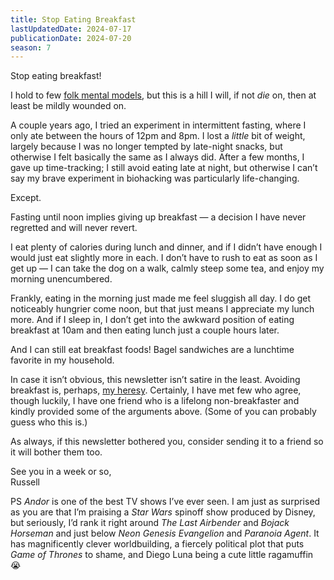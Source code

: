 ```yaml
---
title: Stop Eating Breakfast
lastUpdatedDate: 2024-07-17
publicationDate: 2024-07-20
season: 7
---
```


Stop eating breakfast!

I hold to few [folk mental models](https://rwblickhan.org/newsletters/accessible-understandable-answers-in-a-broad-domain-of-interest/#folk-mental-models), but this is a hill I will, if not *die* on, then at least be mildly wounded on.

A couple years ago, I tried an experiment in intermittent fasting, where I only ate between the hours of 12pm and 8pm. I lost a *little* bit of weight, largely because I was no longer tempted by late-night snacks, but otherwise I felt basically the same as I always did. After a few months, I gave up time-tracking; I still avoid eating late at night, but otherwise I can’t say my brave experiment in biohacking was particularly life-changing.

Except.

Fasting until noon implies giving up breakfast — a decision I have never regretted and will never revert.

I eat plenty of calories during lunch and dinner, and if I didn’t have enough I would just eat slightly more in each. I don’t have to rush to eat as soon as I get up — I can take the dog on a walk, calmly steep some tea, and enjoy my morning unencumbered.

Frankly, eating in the morning just made me feel sluggish all day. I do get noticeably hungrier come noon, but that just means I appreciate my lunch more. And if I sleep in, I don’t get into the awkward position of eating breakfast at 10am and then eating lunch just a couple hours later.

And I can still eat breakfast foods! Bagel sandwiches are a lunchtime favorite in my household.

In case it isn’t obvious, this newsletter isn’t satire in the least. Avoiding breakfast is, perhaps, [my heresy](https://dynomight.substack.com/p/creative-nonfiction-training-exercises#my-heresies). Certainly, I have met few who agree, though luckily, I have one friend who is a lifelong non-breakfaster and kindly provided some of the arguments above. (Some of you can probably guess who this is.)

As always, if this newsletter bothered you, consider sending it to a friend so it will bother them too.

See you in a week or so,\
Russell

PS *Andor* is one of the best TV shows I’ve ever seen. I am just as surprised as you are that I’m praising a *Star Wars* spinoff show produced by Disney, but seriously, I’d rank it right around *The Last Airbender* and *Bojack Horseman* and just below *Neon Genesis Evangelion* and *Paranoia Agent*. It has magnificently clever worldbuilding, a fiercely political plot that puts *Game of Thrones* to shame, and Diego Luna being a cute little ragamuffin 😭